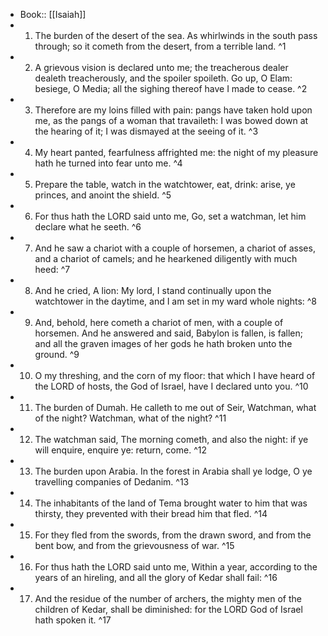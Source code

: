- Book:: [[Isaiah]]
- 1. The burden of the desert of the sea. As whirlwinds in the south pass through; so it cometh from the desert, from a terrible land. ^1
- 2. A grievous vision is declared unto me; the treacherous dealer dealeth treacherously, and the spoiler spoileth. Go up, O Elam: besiege, O Media; all the sighing thereof have I made to cease. ^2
- 3. Therefore are my loins filled with pain: pangs have taken hold upon me, as the pangs of a woman that travaileth: I was bowed down at the hearing of it; I was dismayed at the seeing of it. ^3
- 4. My heart panted, fearfulness affrighted me: the night of my pleasure hath he turned into fear unto me. ^4
- 5. Prepare the table, watch in the watchtower, eat, drink: arise, ye princes, and anoint the shield. ^5
- 6. For thus hath the LORD said unto me, Go, set a watchman, let him declare what he seeth. ^6
- 7. And he saw a chariot with a couple of horsemen, a chariot of asses, and a chariot of camels; and he hearkened diligently with much heed: ^7
- 8. And he cried, A lion: My lord, I stand continually upon the watchtower in the daytime, and I am set in my ward whole nights: ^8
- 9. And, behold, here cometh a chariot of men, with a couple of horsemen. And he answered and said, Babylon is fallen, is fallen; and all the graven images of her gods he hath broken unto the ground. ^9
- 10. O my threshing, and the corn of my floor: that which I have heard of the LORD of hosts, the God of Israel, have I declared unto you. ^10
- 11. The burden of Dumah. He calleth to me out of Seir, Watchman, what of the night? Watchman, what of the night? ^11
- 12. The watchman said, The morning cometh, and also the night: if ye will enquire, enquire ye: return, come. ^12
- 13. The burden upon Arabia. In the forest in Arabia shall ye lodge, O ye travelling companies of Dedanim. ^13
- 14. The inhabitants of the land of Tema brought water to him that was thirsty, they prevented with their bread him that fled. ^14
- 15. For they fled from the swords, from the drawn sword, and from the bent bow, and from the grievousness of war. ^15
- 16. For thus hath the LORD said unto me, Within a year, according to the years of an hireling, and all the glory of Kedar shall fail: ^16
- 17. And the residue of the number of archers, the mighty men of the children of Kedar, shall be diminished: for the LORD God of Israel hath spoken it. ^17
